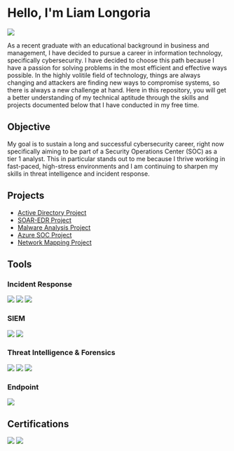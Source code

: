 # Hello, I'm Liam Longoria
<a href="https://www.linkedin.com/in/liam-longoria/"><img src="https://img.shields.io/badge/-LinkedIn-0072b1?&style=for-the-badge&logo=linkedin&logoColor=white" /></a>



As a recent graduate with an educational background in business and management, I have decided to pursue a career in information technology, specifically cybersecurity. I have decided to choose this path because I have a passion for solving problems in the most efficient and effective ways possible. In the highly volitile field of technology, things are always changing and attackers are finding new ways to compromise systems, so there is always a new challenge at hand. Here in this repository, you will get a better understanding of my technical aptitude through the skills and projects documented below that I have conducted in my free time.

## Objective


My goal is to sustain a long and successful cybersecurity career, right now specifically aiming to be part of a Security Operations Center (SOC) as a tier 1 analyst. This in particular stands out to me because I thrive working in fast-paced, high-stress environments and I am continuing to sharpen my skills in threat intelligence and incident response.
 
## Projects



- [Active Directory Project](https://github.com/liamlongoria/Active-Directory-Project)
- [SOAR-EDR Project](https://github.com/liamlongoria/SOAR-EDR-Project)
- [Malware Analysis Project](https://github.com/liamlongoria/Malware-Analysis-Project)
- [Azure SOC Project](https://github.com/liamlongoria/Azure-SOC)
- [Network Mapping Project](https://github.com/liamlongoria/Network-Mapping-Project)


## Tools


### Incident Response
<div>
    <img src="https://img.shields.io/badge/-Wireshark-1679A7?&style=for-the-badge&logo=Wireshark&logoColor=white" />
    <img src="https://img.shields.io/badge/-DeepBlueCLI-1679A7?style=for-the-badge&logo=databricks&logoColor=white" />
    <img src="https://img.shields.io/badge/-TheHive-F7B500?style=for-the-badge&logo=codeforces&logoColor=white" />

</div>



### SIEM
<div>
    <img src="https://img.shields.io/badge/-Microsoft_Sentinel-0078D4?&style=for-the-badge&logo=Microsoft&logoColor=white" />
    <img src="https://img.shields.io/badge/-Splunk-28A745?&style=for-the-badge&logo=Splunk&logoColor=white" />
</div>

### Threat Intelligence & Forensics
<div>
    <img src="https://img.shields.io/badge/-MISP-0078D7?style=for-the-badge&logo=microsoft&logoColor=white" />
    <img src="https://img.shields.io/badge/-Autopsy-8B0000?style=for-the-badge&logo=police&logoColor=white" />
    <img src="https://img.shields.io/badge/-KAPE-28A745?style=for-the-badge&logo=hackthebox&logoColor=white" />



### Endpoint
<div>
    <img src="https://img.shields.io/badge/-Microsoft_Defender_for_Endpoint-00A4EF?&style=for-the-badge&logo=Microsoft&logoColor=white" />
</div>

## Certifications

<div>
<img src="https://img.shields.io/badge/-Security%2B-FF0000?&style=for-the-badge&logo=CompTIA&logoColor=white" />
<img src="https://img.shields.io/badge/-Google%20Cybersecurity%20Professional-4285F4?style=for-the-badge&logo=Google&logoColor=white" />


